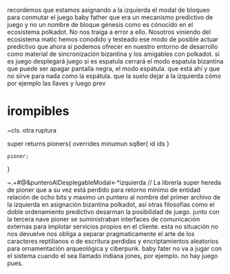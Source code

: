 recordemos que estamos asignando a la izquierda el modal de bloqueo
para conmutar el juego baby father que era un mecanismo predictivo de juego y no un nombre de bloque génesis como es cónocido en el ecosistema polkadot. No nos traiga a error a ello. Nosotros viniendo del ecosistema matic hemos conodido y testeado ese modo de posible actuar predictivo que ahora sí podemos ofrecer en nuestro entorno de desarrollo como material de sincronización bizantina y los amigables con polkadot.
si es juego desplegará juego
si es espatula cerrará el modo espatula bizantina
que puede ser apagar pantalla negra, el modo espátula. que está ahí y que no sirve para nada como la espátula. que la suelo dejar a la izquierda cómo por ejemplo las llaves y luego prev
# irompibles
~cls.
otra ruptura


super returns pioners{
 	overrides minumun sq8er{
 	id
 	ids
 	}
 	
 	pioner;
 }
 
 
 
~.+#@&punteroAlDesplegableModal<-*izquierda // La librería super hereda de pioner que a su vez está perdido para retorno minimo de entidad relación de ocho bits y maximo un puntero al nombre del primer archivo de la izquierda en asignación bizantina polkadot, así otras filosofías como el doble ordenamiento predictivo desarman la posibilidad de juego.
 junto con la tercera nave pioner se suministraban interfaces de comunicación externas para implotar servicios propios en el cliente.
 esta no situación no nos devuelve nos obliga a separar pragmaticamente el arte de los caracteres reptilianos o de escritura perdidas y encriptamientos aleatorios para ornamentación arqueológica y ciberpunk.
 baby fater no va a jugar con el sistema cuando el sea llamado indiana jones, por ejemplo. no hay juego pues.
